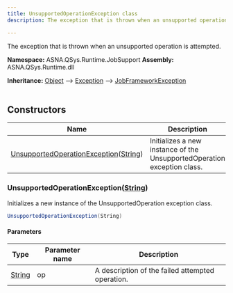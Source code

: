 ```yaml
---
title: UnsupportedOperationException class
description: The exception that is thrown when an unsupported operation is attempted.

---
```


The exception that is thrown when an unsupported operation is attempted.

**Namespace:** ASNA.QSys.Runtime.JobSupport
**Assembly:** ASNA.QSys.Runtime.dll

**Inheritance:** [Object](https://docs.microsoft.com/en-us/dotnet/api/system.object) --> [Exception](https://docs.microsoft.com/en-us/dotnet/api/system.exception) --> [JobFrameworkException](/reference/runtime/qsys-runtime-job-support/job-framework-exception.html)
<br>
<br>

## Constructors

| Name | Description |
| --- | --- |
| [UnsupportedOperationException](#unsupportedoperationexceptionstring)([String](https://docs.microsoft.com/en-us/dotnet/api/system.string)) | Initializes a new instance of the UnsupportedOperation exception class.

### UnsupportedOperationException([String](https://docs.microsoft.com/en-us/dotnet/api/system.string))

Initializes a new instance of the UnsupportedOperation exception class.

```cs
UnsupportedOperationException(String)
```

#### Parameters

| Type | Parameter name | Description
| --- | --- | ---
| [String](https://docs.microsoft.com/en-us/dotnet/api/system.string) | op | A description of the failed attempted operation.
